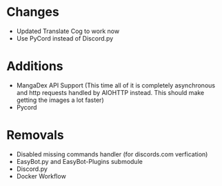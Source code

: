 # Changes
- Updated Translate Cog to work now
- Use PyCord instead of Discord.py
# Additions
- MangaDex API Support (This time all of it is completely asynchronous and http requests handled by AIOHTTP instead. This should make getting the images a lot faster)
- Pycord 
# Removals
- Disabled missing commands handler (for discords.com verfication)
- EasyBot.py and EasyBot-Plugins submodule 
- Discord.py
- Docker Workflow